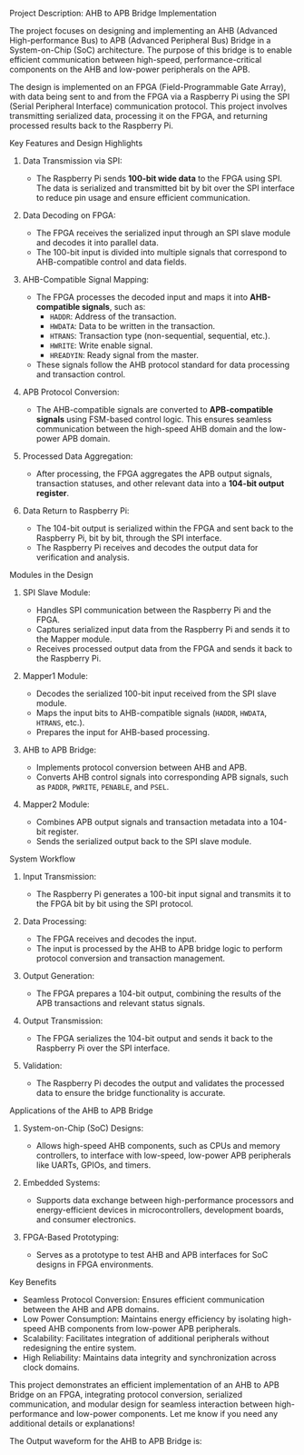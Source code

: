 Project Description: AHB to APB Bridge Implementation

The project focuses on designing and implementing an AHB (Advanced High-performance Bus) to APB (Advanced Peripheral Bus) Bridge in a System-on-Chip (SoC) architecture. The purpose of this bridge is to enable efficient communication between high-speed, performance-critical components on the AHB and low-power peripherals on the APB. 

The design is implemented on an FPGA (Field-Programmable Gate Array), with data being sent to and from the FPGA via a Raspberry Pi using the SPI (Serial Peripheral Interface) communication protocol. This project involves transmitting serialized data, processing it on the FPGA, and returning processed results back to the Raspberry Pi.

Key Features and Design Highlights

1. Data Transmission via SPI:
   - The Raspberry Pi sends **100-bit wide data** to the FPGA using SPI. The data is serialized and transmitted bit by bit over the SPI interface to reduce pin usage and ensure efficient communication.

2. Data Decoding on FPGA:
   - The FPGA receives the serialized input through an SPI slave module and decodes it into parallel data.
   - The 100-bit input is divided into multiple signals that correspond to AHB-compatible control and data fields.

3. AHB-Compatible Signal Mapping:
   - The FPGA processes the decoded input and maps it into **AHB-compatible signals**, such as:
     - `HADDR`: Address of the transaction.
     - `HWDATA`: Data to be written in the transaction.
     - `HTRANS`: Transaction type (non-sequential, sequential, etc.).
     - `HWRITE`: Write enable signal.
     - `HREADYIN`: Ready signal from the master.
   - These signals follow the AHB protocol standard for data processing and transaction control.

4. APB Protocol Conversion:
   - The AHB-compatible signals are converted to **APB-compatible signals** using FSM-based control logic. This ensures seamless communication between the high-speed AHB domain and the low-power APB domain.

5. Processed Data Aggregation:
   - After processing, the FPGA aggregates the APB output signals, transaction statuses, and other relevant data into a **104-bit output register**.

6. Data Return to Raspberry Pi:
   - The 104-bit output is serialized within the FPGA and sent back to the Raspberry Pi, bit by bit, through the SPI interface.
   - The Raspberry Pi receives and decodes the output data for verification and analysis.


Modules in the Design

1. SPI Slave Module:
   - Handles SPI communication between the Raspberry Pi and the FPGA.
   - Captures serialized input data from the Raspberry Pi and sends it to the Mapper module.
   - Receives processed output data from the FPGA and sends it back to the Raspberry Pi.

2. Mapper1 Module:
   - Decodes the serialized 100-bit input received from the SPI slave module.
   - Maps the input bits to AHB-compatible signals (`HADDR`, `HWDATA`, `HTRANS`, etc.).
   - Prepares the input for AHB-based processing.

3. AHB to APB Bridge:
   - Implements protocol conversion between AHB and APB.
   - Converts AHB control signals into corresponding APB signals, such as `PADDR`, `PWRITE`, `PENABLE`, and `PSEL`.

4. Mapper2 Module:
   - Combines APB output signals and transaction metadata into a 104-bit register.
   - Sends the serialized output back to the SPI slave module.


System Workflow

1. Input Transmission:
   - The Raspberry Pi generates a 100-bit input signal and transmits it to the FPGA bit by bit using the SPI protocol.

2. Data Processing:
   - The FPGA receives and decodes the input.
   - The input is processed by the AHB to APB bridge logic to perform protocol conversion and transaction management.

3. Output Generation:
   - The FPGA prepares a 104-bit output, combining the results of the APB transactions and relevant status signals.

4. Output Transmission:
   - The FPGA serializes the 104-bit output and sends it back to the Raspberry Pi over the SPI interface.

5. Validation:
   - The Raspberry Pi decodes the output and validates the processed data to ensure the bridge functionality is accurate.



Applications of the AHB to APB Bridge

1. System-on-Chip (SoC) Designs:
   - Allows high-speed AHB components, such as CPUs and memory controllers, to interface with low-speed, low-power APB peripherals like UARTs, GPIOs, and timers.

2. Embedded Systems:
   - Supports data exchange between high-performance processors and energy-efficient devices in microcontrollers, development boards, and consumer electronics.

3. FPGA-Based Prototyping:
   - Serves as a prototype to test AHB and APB interfaces for SoC designs in FPGA environments.


Key Benefits

- Seamless Protocol Conversion: Ensures efficient communication between the AHB and APB domains.
- Low Power Consumption: Maintains energy efficiency by isolating high-speed AHB components from low-power APB peripherals.
- Scalability: Facilitates integration of additional peripherals without redesigning the entire system.
- High Reliability: Maintains data integrity and synchronization across clock domains.


This project demonstrates an efficient implementation of an AHB to APB Bridge on an FPGA, integrating protocol conversion, serialized communication, and modular design for seamless interaction between high-performance and low-power components. Let me know if you need any additional details or explanations!


The Output waveform for the AHB to APB Bridge is:


